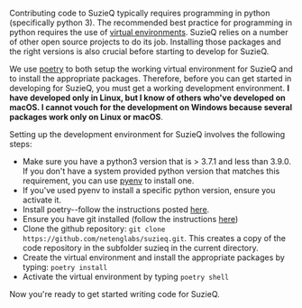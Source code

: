 Contributing code to SuzieQ typically requires programming in python (specifically python 3). The recommended best practice for programming in python requires the use of [virtual environments](https://realpython.com/python-virtual-environments-a-primer/). SuzieQ relies on a number of other open source projects to do its job. Installing those packages and the right versions is also crucial before starting to develop for SuzieQ.

We use [poetry](https://python-poetry.org/) to both setup the working virtual environment for SuzieQ and to install the appropriate packages. Therefore, before you can get started in developing for SuzieQ, you must get a working development environment. __I have developed only in Linux, but I know of others who've developed on macOS. I cannot vouch for the development on Windows because several packages work only on Linux or macOS__.

Setting up the development environment for SuzieQ involves the following steps:

* Make sure you have a python3 version that is > 3.7.1 and less than 3.9.0. If you don't have a system provided python version that matches this requirement, you can use [pyenv](https://realpython.com/intro-to-pyenv/) to install one.
* If you've used pyenv to install a specific python version, ensure you activate it.
* Install poetry--follow the instructions posted [here](https://python-poetry.org/docs/#installation).
* Ensure you have git installed (follow the instructions [here](https://git-scm.com/book/en/v2/Getting-Started-Installing-Git))
* Clone the github repository: ```git clone https://github.com/netenglabs/suzieq.git```. This creates a copy of the code repository in the subfolder suzieq in the current directory.
* Create the virtual environment and install the appropriate packages by typing: ```poetry install```
* Activate the virtual environment by typing ```poetry shell```

Now you're ready to get started writing code for SuzieQ.
